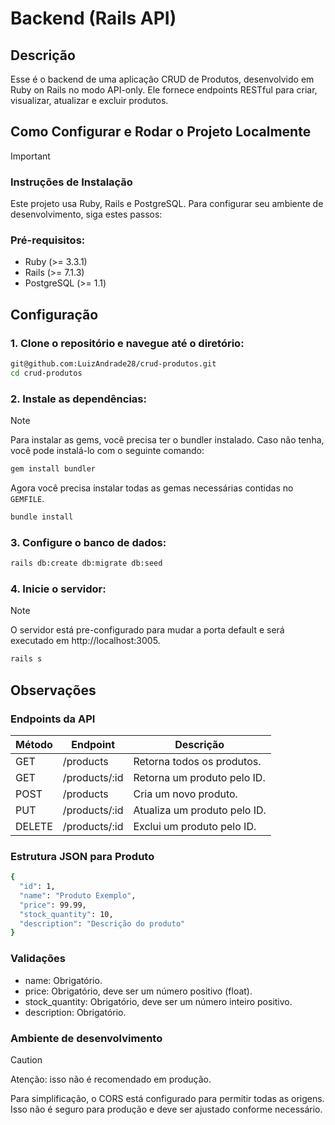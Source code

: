 # Backend (Rails API)

## Descrição

Esse é o backend de uma aplicação CRUD de Produtos, desenvolvido em Ruby on Rails no modo API-only. Ele fornece endpoints RESTful para criar, visualizar, atualizar e excluir produtos.

## Como Configurar e Rodar o Projeto Localmente

> [!IMPORTANT]
> ### Instruções de Instalação
> Este projeto usa Ruby, Rails e PostgreSQL. Para configurar seu ambiente de desenvolvimento, siga estes passos:

### Pré-requisitos:

- Ruby (>= 3.3.1)
- Rails (>= 7.1.3)
- PostgreSQL (>= 1.1)

## Configuração

### 1. Clone o repositório e navegue até o diretório:

```sh
git@github.com:LuizAndrade28/crud-produtos.git
cd crud-produtos
```

### 2. Instale as dependências:

> [!NOTE]
> Para instalar as gems, você precisa ter o bundler instalado. Caso não tenha, você pode instalá-lo com o seguinte comando:

```sh
gem install bundler
```

Agora você precisa instalar todas as gemas necessárias contidas no `GEMFILE`.

```sh
bundle install
```

### 3. Configure o banco de dados:

```sh
rails db:create db:migrate db:seed
```

### 4. Inicie o servidor:
> [!NOTE]
> O servidor está pre-configurado para mudar a porta default e será executado em http://localhost:3005.

```sh
rails s
```

## Observações

### Endpoints da API

| Método | Endpoint | Descrição |
| ------------- | ------------- | ------------- |
| GET  | /products | Retorna todos os produtos. |
| GET  | /products/:id | Retorna um produto pelo ID.  |
| POST  | /products | Cria um novo produto.  |
| PUT  | /products/:id | Atualiza um produto pelo ID.  |
| DELETE  | /products/:id | Exclui um produto pelo ID.  |

### Estrutura JSON para Produto

```sh
{
  "id": 1,
  "name": "Produto Exemplo",
  "price": 99.99,
  "stock_quantity": 10,
  "description": "Descrição do produto"
}
```

### Validações

- name: Obrigatório.
- price: Obrigatório, deve ser um número positivo (float).
- stock_quantity: Obrigatório, deve ser um número inteiro positivo.
- description: Obrigatório.

### Ambiente de desenvolvimento
> [!CAUTION]
> Atenção: isso não é recomendado em produção.

Para simplificação, o CORS está configurado para permitir todas as origens. Isso não é seguro para produção e deve ser ajustado conforme necessário.
